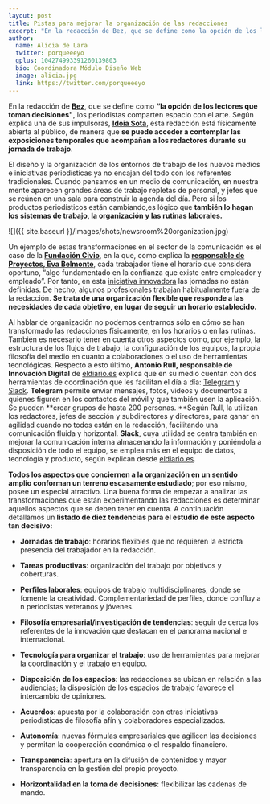 ```yaml
---
layout: post
title: Pistas para mejorar la organización de las redacciones
excerpt: "En la redacción de Bez, que se define como la opción de los lectores que toman decisiones, los periodistas comparten espacio con el arte. Según explica una de sus impulsoras, Idoia Sota, esta redacción está físicamente abierta al público, de manera que se puede acceder a contemplar las exposiciones temporales que acompañan a los redactores durante su jornada de trabajo."
author:
  name: Alicia de Lara
  twitter: porqueeeyo
  gplus: 104274993391260139803 
  bio: Coordinadora Módulo Diseño Web
  image: alicia.jpg
  link: https://twitter.com/porqueeeyo
---
```

En la redacción de [**Bez**](http://www.bez.es/), que se define como **“la opción de los lectores que toman decisiones"**, los periodistas comparten espacio con el arte. Según explica una de sus impulsoras, [**Idoia Sota**](https://twitter.com/idoiasota?lang=es), esta redacción está físicamente abierta al público, de manera que **se puede acceder a contemplar las exposiciones temporales que acompañan a los redactores durante su jornada de trabajo**.

El diseño y la organización de los entornos de trabajo de los nuevos medios e iniciativas periodísticas ya no encajan del todo con los referentes tradicionales. Cuando pensamos en un medio de comunicación, en nuestra mente aparecen grandes áreas de trabajo repletas de personal, y jefes que se reúnen en una sala para construir la agenda del día. Pero si los productos periodísticos están cambiando,es lógico que **también lo hagan los sistemas de trabajo, la organización y las rutinas laborales.**

![]({{ site.baseurl }}/images/shots/newsroom%20organization.jpg)

Un ejemplo de estas transformaciones en el sector de la comunicación es el caso de la [**Fundación Civio**](http://www.civio.es/), en la que, como explica la [**responsable de Proyectos, Eva Belmonte**](http://escuela.civio.es/tag/eva-belmonte/), cada trabajador tiene el horario que considera oportuno, “algo fundamentado en la confianza que existe entre empleador y empleado”. Por tanto, en esta [iniciativa innovadora](http://mip.umh.es/ranking/) las jornadas no están definidas. De hecho, algunos profesionales trabajan habitualmente fuera de la redacción. **Se trata de una organización flexible que responde a las necesidades de cada objetivo, en lugar de seguir un horario establecido.**

Al hablar de organización no podemos centrarnos sólo en cómo se han transformado las redacciones físicamente, en los horarios o en las rutinas. También es necesario tener en cuenta otros aspectos como, por ejemplo, la estructura de los flujos de trabajo, la configuración de los equipos, la propia filosofía del medio en cuanto a colaboraciones o el uso de herramientas tecnológicas. Respecto a esto último, **Antonio Rull, responsable de Innovación Digital** de [eldiario.es](http://eldiario.es/) explica que en su medio cuentan con dos herramientas de coordinación que les facilitan el día a día: [Telegram](https://telegram.org/) y [Slack](https://slack.com/). **Telegram** permite enviar mensajes, fotos, videos y documentos a quienes figuren en los contactos del móvil y que también usen la aplicación. Se pueden **crear grupos de hasta 200 personas. **Según Rull, la utilizan los redactores, jefes de sección y subdirectores y directores, para ganar en agilidad cuando no todos están en la redacción, facilitando una comunicación fluida y horizontal. **Slack**, cuya utilidad se centra también en mejorar la comunicación interna almacenando la información y poniéndola a disposición de todo el equipo, se emplea más en el equipo de datos, tecnología y producto, según explican desde [eldiario.es](http://diario.es/).

**Todos los aspectos que conciernen a la organización en un sentido amplio conforman un terreno escasamente estudiado**; por eso mismo, posee un especial atractivo. Una buena forma de empezar a analizar las transformaciones que están experimentando las redacciones es determinar aquellos aspectos que se deben tener en cuenta. A continuación detallamos un **listado de diez tendencias para el estudio de este aspecto tan decisivo:**

- **Jornadas de trabajo**: horarios flexibles que no requieren la estricta presencia del trabajador en la redacción.

- **Tareas productivas**: organización del trabajo por objetivos y coberturas.

- **Perfiles laborales**: equipos de trabajo multidisciplinares, donde se fomente la creatividad. Complementariedad de perfiles, donde confluy a n periodistas veteranos y jóvenes.

- **Filosofía empresarial/investigación de tendencias**: seguir de cerca los referentes de la innovación que destacan en el panorama nacional e internacional.

- **Tecnología para organizar el trabajo**: uso de herramientas para mejorar la coordinación y el trabajo en equipo.

- **Disposición de los espacios**: las redacciones se ubican en relación a las audiencias; la disposición de los espacios de trabajo favorece el intercambio de opiniones.

- **Acuerdos**: apuesta por la colaboración con otras iniciativas periodísticas de filosofía afín y colaboradores especializados.

- **Autonomía**: nuevas fórmulas empresariales que agilicen las decisiones y permitan la cooperación económica o el respaldo financiero.

- **Transparencia**: apertura en la difusión de contenidos y mayor transparencia en la gestión del propio proyecto.

- **Horizontalidad en la toma de decisiones**: flexibilizar las cadenas de mando.


